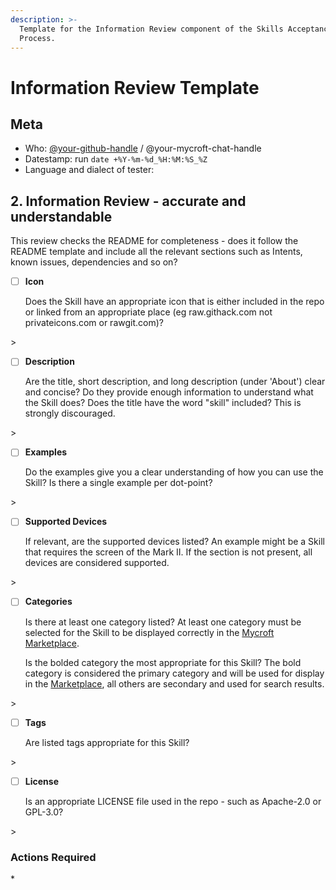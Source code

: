 ```yaml
---
description: >-
  Template for the Information Review component of the Skills Acceptance
  Process.
---
```


# Information Review Template

## Meta

* Who: [@your-github-handle](https://github.com/your-github-handle) / @your-mycroft-chat-handle  
* Datestamp: run `date +%Y-%m-%d_%H:%M:%S_%Z`  
* Language and dialect of tester:

## 2. Information Review - accurate and understandable

This review checks the README for completeness - does it follow the README template and include all the relevant sections such as Intents, known issues, dependencies and so on?

* [ ] **Icon**  

  Does the Skill have an appropriate icon that is either included in the repo or linked from an appropriate place \(eg raw.githack.com not privateicons.com or rawgit.com\)?

&gt;

* [ ] **Description**  

  Are the title, short description, and long description \(under 'About'\) clear and concise? Do they provide enough information to understand what the Skill does? Does the title have the word "skill" included? This is strongly discouraged.

&gt;

* [ ] **Examples**  

  Do the examples give you a clear understanding of how you can use the Skill? Is there a single example per dot-point?

&gt;

* [ ] **Supported Devices**  

  If relevant, are the supported devices listed? An example might be a Skill that requires the screen of the Mark II. If the section is not present, all devices are considered supported.

&gt;

* [ ] **Categories**  

  Is there at least one category listed? At least one category must be selected for the Skill to be displayed correctly in the [Mycroft Marketplace](https://market.mycroft.ai).  

  Is the bolded category the most appropriate for this Skill? The bold category is considered the primary category and will be used for display in the [Marketplace](https://market.mycroft.ai/), all others are secondary and used for search results.

&gt;

* [ ] **Tags**  

  Are listed tags appropriate for this Skill?

&gt;

* [ ] **License**  

  Is an appropriate LICENSE file used in the repo - such as Apache-2.0 or GPL-3.0?

&gt;

### Actions Required

\*

